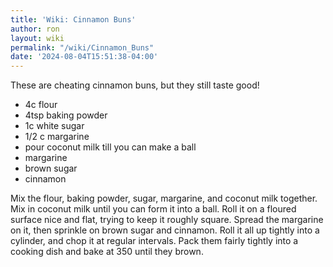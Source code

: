 ```yaml
---
title: 'Wiki: Cinnamon Buns'
author: ron
layout: wiki
permalink: "/wiki/Cinnamon_Buns"
date: '2024-08-04T15:51:38-04:00'
---
```


These are cheating cinnamon buns, but they still taste good!

-   4c flour
-   4tsp baking powder
-   1c white sugar
-   1/2 c margarine
-   pour coconut milk till you can make a ball
-   margarine
-   brown sugar
-   cinnamon

Mix the flour, baking powder, sugar, margarine, and coconut milk together. Mix in coconut milk until you can form it into a ball. Roll it on a floured surface nice and flat, trying to keep it roughly square. Spread the margarine on it, then sprinkle on brown sugar and cinnamon. Roll it all up tightly into a cylinder, and chop it at regular intervals. Pack them fairly tightly into a cooking dish and bake at 350 until they brown.
